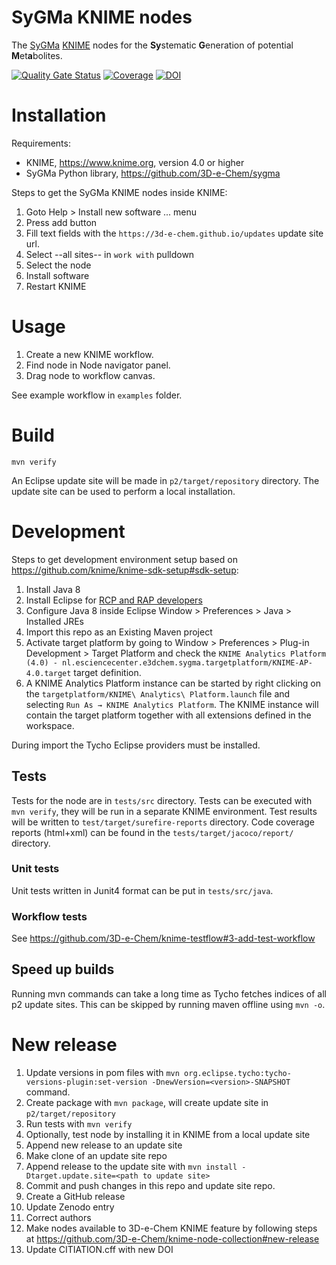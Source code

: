 # SyGMa KNIME nodes

The [SyGMa](https://github.com/3D-e-Chem/sygma) [KNIME](https://www.knime.org) nodes for the **Sy**stematic **G**eneration of potential **M**et**a**bolites.

[![Quality Gate Status](https://sonarcloud.io/api/project_badges/measure?project=nl.esciencecenter.e3dchem.sygma%3Anl.esciencecenter.e3dchem.sygma&metric=alert_status)](https://sonarcloud.io/dashboard?id=nl.esciencecenter.e3dchem.sygma%3Anl.esciencecenter.e3dchem.sygma)
[![Coverage](https://sonarcloud.io/api/project_badges/measure?project=nl.esciencecenter.e3dchem.sygma%3Anl.esciencecenter.e3dchem.sygma&metric=coverage)](https://sonarcloud.io/dashboard?id=nl.esciencecenter.e3dchem.sygma%3Anl.esciencecenter.e3dchem.sygma)
[![DOI](https://zenodo.org/badge/DOI/10.5281/zenodo.1168387.svg)](https://doi.org/10.5281/zenodo.1168387)

# Installation

Requirements:

- KNIME, https://www.knime.org, version 4.0 or higher
- SyGMa Python library, https://github.com/3D-e-Chem/sygma

Steps to get the SyGMa KNIME nodes inside KNIME:

1. Goto Help > Install new software ... menu
2. Press add button
3. Fill text fields with the `https://3d-e-chem.github.io/updates` update site url.
4. Select --all sites-- in `work with` pulldown
5. Select the node
6. Install software
7. Restart KNIME

# Usage

1. Create a new KNIME workflow.
2. Find node in Node navigator panel.
3. Drag node to workflow canvas.

See example workflow in `examples` folder.

# Build

```
mvn verify
```

An Eclipse update site will be made in `p2/target/repository` directory.
The update site can be used to perform a local installation.

# Development

Steps to get development environment setup based on https://github.com/knime/knime-sdk-setup#sdk-setup:

1. Install Java 8
2. Install Eclipse for [RCP and RAP developers](https://www.eclipse.org/downloads/packages/release/2018-12/r/eclipse-ide-rcp-and-rap-developers)
3. Configure Java 8 inside Eclipse Window > Preferences > Java > Installed JREs
4. Import this repo as an Existing Maven project
5. Activate target platform by going to Window > Preferences > Plug-in Development > Target Platform and check the `KNIME Analytics Platform (4.0) - nl.esciencecenter.e3dchem.sygma.targetplatform/KNIME-AP-4.0.target` target definition.
6. A KNIME Analytics Platform instance can be started by right clicking on the `targetplatform/KNIME\ Analytics\ Platform.launch` file and selecting `Run As → KNIME Analytics Platform`. The KNIME instance will contain the target platform together with all extensions defined in the workspace.

During import the Tycho Eclipse providers must be installed.

## Tests

Tests for the node are in `tests/src` directory.
Tests can be executed with `mvn verify`, they will be run in a separate KNIME environment.
Test results will be written to `test/target/surefire-reports` directory.
Code coverage reports (html+xml) can be found in the `tests/target/jacoco/report/` directory.

### Unit tests

Unit tests written in Junit4 format can be put in `tests/src/java`.

### Workflow tests

See https://github.com/3D-e-Chem/knime-testflow#3-add-test-workflow

## Speed up builds

Running mvn commands can take a long time as Tycho fetches indices of all p2 update sites.
This can be skipped by running maven offline using `mvn -o`.

# New release

1. Update versions in pom files with `mvn org.eclipse.tycho:tycho-versions-plugin:set-version -DnewVersion=<version>-SNAPSHOT` command.
2. Create package with `mvn package`, will create update site in `p2/target/repository`
3. Run tests with `mvn verify`
4. Optionally, test node by installing it in KNIME from a local update site
5. Append new release to an update site
6. Make clone of an update site repo
7. Append release to the update site with `mvn install -Dtarget.update.site=<path to update site>`
8. Commit and push changes in this repo and update site repo.
9. Create a GitHub release
10. Update Zenodo entry
11. Correct authors
12. Make nodes available to 3D-e-Chem KNIME feature by following steps at https://github.com/3D-e-Chem/knime-node-collection#new-release
13. Update CITIATION.cff with new DOI
